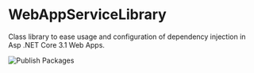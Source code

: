 # WebAppServiceLibrary
Class library to ease usage and configuration of dependency injection in Asp .NET Core 3.1 Web Apps.

![Publish Packages](https://github.com/tommasodotNET/WebAppServiceLibrary/workflows/Publish%20Packages/badge.svg)

